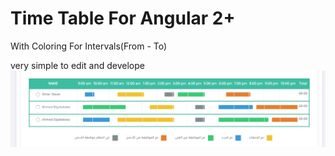 # Time Table For Angular 2+ 
With Coloring For Intervals(From - To)

very simple to edit and develope 
![Screenshot](time-table.png)
